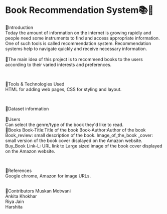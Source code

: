 # Book Recommendation System📚🔲
🔲Introduction    <br />
   Today the amount of information on the internet is growing rapidly and people need some instruments to find and access appropriate information. One of such tools is    called recommendation system. Recommendation systems help to navigate quickly and receive necessary information. <br />                        
📌The main idea of this project is to recommend books to the users according to their varied interests and preferences.             

<br />


🔲Tools & Technologies Used <br />
  HTML for adding web pages, CSS for styling and layout.

<br />
                                                                                                                                                                       
                                                                                                                                                                       
🔲Dataset information   <br />                                                                                                                                    
   📌Users                                                                                                                                                             
    Can select the genre/type of the book they'd like to read. <br />
  📌Books
    Book-Title:Title of the book
    Book-Author:Author of the book
    Book_review: small description of the book.
    Image_of_the_book _cover: small version of the book cover displayed on the Amazon website.
    Buy_Book Link-L: URL link to Large sized image of the book cover displayed on the Amazon website.

 <br /> 
 
 
🔲References    <br />
  Google chrome, Amazon for image URLs.


<br />                                                                                                                                                                           
🔲Contributors
  Muskan Motwani   <br />
  Ankita Khokhar   <br />
  Riya Jain       <br />
  Harshita        <br />








